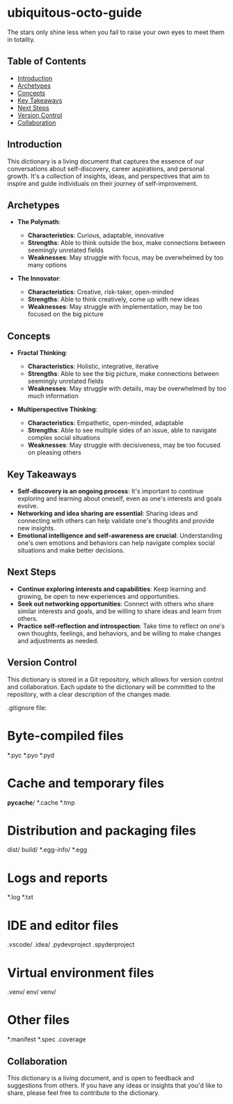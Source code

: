 # ubiquitous-octo-guide
The stars only shine less when you fail to raise your own eyes to meet them in totality.

## Table of Contents
- [Introduction](#introduction)
- [Archetypes](#archetypes)
- [Concepts](#concepts)
- [Key Takeaways](#key-takeaways)
- [Next Steps](#next-steps)
- [Version Control](#version-control)
- [Collaboration](#collaboration)

## Introduction
This dictionary is a living document that captures the essence of our conversations about self-discovery, career aspirations, and personal growth. It's a collection of insights, ideas, and perspectives that aim to inspire and guide individuals on their journey of self-improvement.

## Archetypes
- **The Polymath**: 
  - **Characteristics**: Curious, adaptable, innovative
  - **Strengths**: Able to think outside the box, make connections between seemingly unrelated fields
  - **Weaknesses**: May struggle with focus, may be overwhelmed by too many options

- **The Innovator**: 
  - **Characteristics**: Creative, risk-taker, open-minded
  - **Strengths**: Able to think creatively, come up with new ideas
  - **Weaknesses**: May struggle with implementation, may be too focused on the big picture

## Concepts
- **Fractal Thinking**:
  - **Characteristics**: Holistic, integrative, iterative
  - **Strengths**: Able to see the big picture, make connections between seemingly unrelated fields
  - **Weaknesses**: May struggle with details, may be overwhelmed by too much information

- **Multiperspective Thinking**:
  - **Characteristics**: Empathetic, open-minded, adaptable
  - **Strengths**: Able to see multiple sides of an issue, able to navigate complex social situations
  - **Weaknesses**: May struggle with decisiveness, may be too focused on pleasing others

## Key Takeaways
- **Self-discovery is an ongoing process**: It's important to continue exploring and learning about oneself, even as one's interests and goals evolve.
- **Networking and idea sharing are essential**: Sharing ideas and connecting with others can help validate one's thoughts and provide new insights.
- **Emotional intelligence and self-awareness are crucial**: Understanding one's own emotions and behaviors can help navigate complex social situations and make better decisions.

## Next Steps
- **Continue exploring interests and capabilities**: Keep learning and growing, be open to new experiences and opportunities.
- **Seek out networking opportunities**: Connect with others who share similar interests and goals, and be willing to share ideas and learn from others.
- **Practice self-reflection and introspection**: Take time to reflect on one's own thoughts, feelings, and behaviors, and be willing to make changes and adjustments as needed.

## Version Control
This dictionary is stored in a Git repository, which allows for version control and collaboration. Each update to the dictionary will be committed to the repository, with a clear description of the changes made.

.gitignore file:
# Byte-compiled files
*.pyc
*.pyo
*.pyd

# Cache and temporary files
__pycache__/
*.cache
*.tmp

# Distribution and packaging files
dist/
build/
*.egg-info/
*.egg

# Logs and reports
*.log
*.txt

# IDE and editor files
.vscode/
.idea/
.pydevproject
.spyderproject

# Virtual environment files
.venv/
env/
venv/

# Other files
*.manifest
*.spec
.coverage

## Collaboration
This dictionary is a living document, and is open to feedback and suggestions from others. If you have any ideas or insights that you'd like to share, please feel free to contribute to the dictionary.
